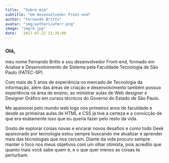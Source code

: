 ```yaml
---
title:  "Sobre mim"
subtitle: "Um desenvolvedor Front-end"
author: "Fernando Britto"
avatar: "img/authors/wferr.png"
image: "img/d.jpg"
date:   2017-07-22 21:35:00
---
```


### Olá,

 meu nome Fernando Britto e sou desenvolvedor Front-end, formado em Analise e Desenvolvimento de Sistema pela Faculdade Tecnologia de São Paulo (FATEC-SP).

Com mais de 5 anos de experiência no mercado de Tecnologia da informação, além das áreas de criação e desenvolvimento também possuo experiência na área de ensino, ao ministrar aulas de Web designer e Designer Gráfico em cursos técnicos do Governo do Estado de São Paulo.

Me apaixonei pelo mundo web logo nos primeiros anos de faculdade e desde as primeiras aulas de HTML e CSS já tive a certeza e a convicção de que era exatamente isso que eu queria fazer pelo resto da vida.

Gosto de explorar coisas novas e encarar novos desafios e como todo Geek apaixonado por tecnologia estou sempre buscando me atualizar e aprender mais das tecnologias que nos cercam. Diante da vida procuro sempre manter o foco nos meus objetivos com um olhar otimista, pois acredito que quanto mais você sabe quem é, e o que quer menos as coisas te perturbam.

